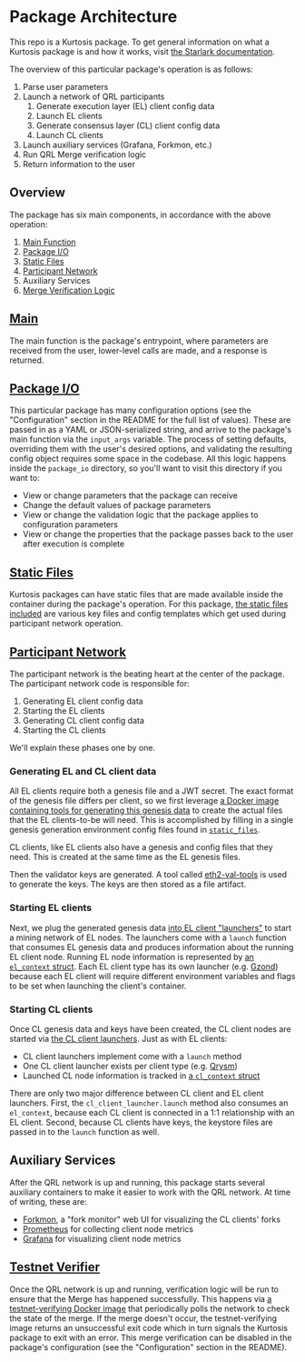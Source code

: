 # Package Architecture

This repo is a Kurtosis package. To get general information on what a Kurtosis package is and how it works, visit [the Starlark documentation](https://docs.kurtosis.com/starlark-reference).

The overview of this particular package's operation is as follows:

1. Parse user parameters
1. Launch a network of QRL participants
   1. Generate execution layer (EL) client config data
   1. Launch EL clients
   1. Generate consensus layer (CL) client config data
   1. Launch CL clients
1. Launch auxiliary services (Grafana, Forkmon, etc.)
1. Run QRL Merge verification logic
1. Return information to the user

## Overview

The package has six main components, in accordance with the above operation:

1. [Main Function][main-function]
1. [Package I/O][package-io]
1. [Static Files][static-files]
1. [Participant Network][participant-network]
1. Auxiliary Services
1. [Merge Verification Logic][testnet-verifier]

## [Main][main-function]

The main function is the package's entrypoint, where parameters are received from the user, lower-level calls are made, and a response is returned.

## [Package I/O][package-io]

This particular package has many configuration options (see the "Configuration" section in the README for the full list of values). These are passed in as a YAML or JSON-serialized string, and arrive to the package's main function via the `input_args` variable. The process of setting defaults, overriding them with the user's desired options, and validating the resulting config object requires some space in the codebase. All this logic happens inside the `package_io` directory, so you'll want to visit this directory if you want to:

- View or change parameters that the package can receive
- Change the default values of package parameters
- View or change the validation logic that the package applies to configuration parameters
- View or change the properties that the package passes back to the user after execution is complete

## [Static Files][static-files]

Kurtosis packages can have static files that are made available inside the container during the package's operation. For this package, [the static files included][static-files] are various key files and config templates which get used during participant network operation.

## [Participant Network][participant-network]

The participant network is the beating heart at the center of the package. The participant network code is responsible for:

1. Generating EL client config data
1. Starting the EL clients
1. Generating CL client config data
1. Starting the CL clients

We'll explain these phases one by one.

### Generating EL and CL client data

All EL clients require both a genesis file and a JWT secret. The exact format of the genesis file differs per client, so we first leverage [a Docker image containing tools for generating this genesis data][qrl-genesis-generator] to create the actual files that the EL clients-to-be will need. This is accomplished by filling in a single genesis generation environment config files found in [`static_files`](../static_files/genesis-generation-config/el-cl/values.env.tmpl).

CL clients, like EL clients also have a genesis and config files that they need. This is created at the same time as the EL genesis files.

Then the validator keys are generated. A tool called [eth2-val-tools](https://github.com/protolambda/eth2-val-tools) is used to generate the keys. The keys are then stored as a file artifact.

### Starting EL clients

Next, we plug the generated genesis data [into EL client "launchers"](https://github.com/theQRL/qrl-package/tree/main/src/participant_network/el) to start a mining network of EL nodes. The launchers come with a `launch` function that consumes EL genesis data and produces information about the running EL client node. Running EL node information is represented by [an `el_context` struct](https://github.com/theQRL/qrl-package/blob/main/src/participant_network/el/el_context.star). Each EL client type has its own launcher (e.g. [Gzond](https://github.com/theQRL/qrl-package/tree/main/src/participant_network/el/gzond)) because each EL client will require different environment variables and flags to be set when launching the client's container.

### Starting CL clients

Once CL genesis data and keys have been created, the CL client nodes are started via [the CL client launchers](https://github.com/theQRL/qrl-package/tree/main/src/participant_network/cl). Just as with EL clients:

- CL client launchers implement come with a `launch` method
- One CL client launcher exists per client type (e.g. [Qrysm](https://github.com/theQRL/qrl-package/tree/main/src/participant_network/cl/qrysm))
- Launched CL node information is tracked in [a `cl_context` struct](https://github.com/theQRL/qrl-package/blob/main/src/participant_network/cl/cl_context.star)

There are only two major difference between CL client and EL client launchers. First, the `cl_client_launcher.launch` method also consumes an `el_context`, because each CL client is connected in a 1:1 relationship with an EL client. Second, because CL clients have keys, the keystore files are passed in to the `launch` function as well.

## Auxiliary Services

After the QRL network is up and running, this package starts several auxiliary containers to make it easier to work with the QRL network. At time of writing, these are:

- [Forkmon](https://github.com/theQRL/qrl-package/tree/main/src/el_forkmon), a "fork monitor" web UI for visualizing the CL clients' forks
- [Prometheus](https://github.com/theQRL/qrl-package/tree/main/src/prometheus) for collecting client node metrics
- [Grafana](https://github.com/theQRL/qrl-package/tree/main/src/grafana) for visualizing client node metrics

## [Testnet Verifier][testnet-verifier]

Once the QRL network is up and running, verification logic will be run to ensure that the Merge has happened successfully. This happens via [a testnet-verifying Docker image](https://github.com/ethereum/merge-testnet-verifier) that periodically polls the network to check the state of the merge. If the merge doesn't occur, the testnet-verifying image returns an unsuccessful exit code which in turn signals the Kurtosis package to exit with an error. This merge verification can be disabled in the package's configuration (see the "Configuration" section in the README).

<!------------------------ Only links below here -------------------------------->

[enclave-context]: https://docs.kurtosistech.com/kurtosis/core-lib-documentation#enclavecontext
[main-function]: https://github.com/theQRL/qrl-package/blob/main/main.star#22
[package-io]: https://github.com/theQRL/qrl-package/tree/main/src/package_io
[participant-network]: https://github.com/theQRL/qrl-package/tree/main/src/participant_network
[qrl-genesis-generator]: https://github.com/theQRL/qrl-genesis-generator
[static-files]: https://github.com/theQRL/qrl-package/tree/main/static_files
[testnet-verifier]: https://github.com/theQRL/qrl-package/tree/main/src/testnet_verifier

